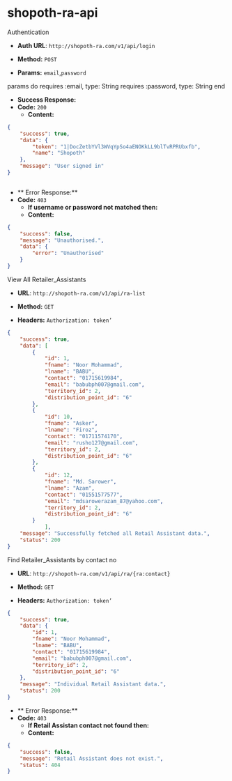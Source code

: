 # shopoth-ra-api

Authentication

* **Auth URL**: `http://shopoth-ra.com/v1/api/login`

* **Method:** `POST`

*  **Params:** `email`,`password`

params do
 requires :email, type: String
 requires :password, type: String
end


* **Success Response:**
* **Code:** `200`
  	* **Content:**

```json
{
    "success": true,
    "data": {
        "token": "1|DocZetbYVl3WVqYpSo4aENOKkLL9blTvRPRUbxfb",
        "name": "Shopoth"
    },
    "message": "User signed in"
}
 

```

* ** Error Response:**
* **Code:** `403`
  	* **If username or password not matched then:**
  	* **Content:**
```json
{
    "success": false,
    "message": "Unauthorised.",
    "data": {
        "error": "Unauthorised"
    }
}

```

View All Retailer_Assistants

* **URL**: `http://shopoth-ra.com/v1/api/ra-list`

* **Method:** `GET`

*  **Headers:**
	 `Authorization: token’`


```json
{
    "success": true,
    "data": [
        {
            "id": 1,
            "fname": "Noor Mohammad",
            "lname": "BABU",
            "contact": "01715619984",
            "email": "babubph007@gmail.com",
            "territory_id": 2,
            "distribution_point_id": "6"
        },
        {
            "id": 10,
            "fname": "Asker",
            "lname": "Firoz",
            "contact": "01711574170",
            "email": "rusho127@gmail.com",
            "territory_id": 2,
            "distribution_point_id": "6"
        },
        {
            "id": 12,
            "fname": "Md. Sarower",
            "lname": "Azam",
            "contact": "01551577577",
            "email": "mdsarowerazam_87@yahoo.com",
            "territory_id": 2,
            "distribution_point_id": "6"
        }
		    ],
    "message": "Successfully fetched all Retail Assistant data.",
    "status": 200
}

```


Find Retailer_Assistants by contact no

* **URL**: `http://shopoth-ra.com/v1/api/ra/{ra:contact}`

* **Method:** `GET`

*  **Headers:**
	 `Authorization: token’`


```json
{
    "success": true,
    "data": {
        "id": 1,
        "fname": "Noor Mohammad",
        "lname": "BABU",
        "contact": "01715619984",
        "email": "babubph007@gmail.com",
        "territory_id": 2,
        "distribution_point_id": "6"
    },
    "message": "Individual Retail Assistant data.",
    "status": 200
}

```

* ** Error Response:**
* **Code:** `403`
  	* **If Retail Assistan contact not found then:**
  	* **Content:**
```json
{
    "success": false,
    "message": "Retail Assistant does not exist.",
    "status": 404
}

```

